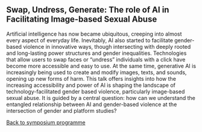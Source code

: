 ## Swap, Undress, Generate: The role of AI in Facilitating Image-based Sexual Abuse

Artificial intelligence has now became ubiquitous, creeping into almost every aspect of everyday life. Inevitably, AI also started to facilitate gender-based violence in innovative ways, though intersecting with deeply rooted and long-lasting power structures and gender inequalities. Technologies that allow users to swap faces or “undress” individuals with a click have become more accessible and easy to use. At the same time, generative AI is increasingly being used to create and modify images, texts, and sounds, opening up new forms of harm. This talk offers insights into how the increasing accessibility and power of AI is shaping the landscape of technology-facilitated gender based violence, particularly image-based sexual abuse. It is guided by a central question: how can we understand the entangled relationship between AI and gender-based violence at the intersection of gender and platform studies?

[Back to symposium programme](https://digsum.org/dda)

